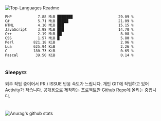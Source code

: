#

![Top-Languages Readme](https://github.com/MogsFriend/MogsFriend/workflows/Top-Languages%20Readme/badge.svg)

<!--START_SECTION:top_language-->
```text
PHP            7.88 MiB ███████                     29.09 %
C#             5.71 MiB █████                       21.09 %
HTML           4.10 MiB ███                         15.15 %
JavaScript     3.98 MiB ███                         14.70 %
C++            2.19 MiB ██                           8.08 %
CSS            1.57 MiB █                            5.80 %
Perl         821.18 KiB                              2.96 %
Lua          625.94 KiB                              2.26 %
C            180.73 KiB                              0.65 %
Pascal        39.50 KiB                              0.14 %
```
<!--END_SECTION:top_language-->

#
### Sleepy💤
외주 작업 중이어서 PR / ISSUE 반응 속도가 느립니다.
개인 GIT에 작업하고 있어 Activity가 적습니다. 공개용으로 제작하는 프로젝트만 Github Repo에 올리는 중입니다.
#

![Anurag's github stats](https://github-readme-stats.vercel.app/api?username=MogsFriend&hide=prs,issues,contribs&count_private=true)
<!--
**MogsFriend/MogsFriend** is a ✨ _special_ ✨ repository because its `README.md` (this file) appears on your GitHub profile.

Here are some ideas to get you started:

- 🔭 I’m currently working on ...
- 🌱 I’m currently learning ...
- 👯 I’m looking to collaborate on ...
- 🤔 I’m looking for help with ...
- 💬 Ask me about ...
- 📫 How to reach me: ...
- 😄 Pronouns: ...
- ⚡ Fun fact: ...
-->
